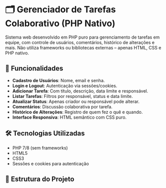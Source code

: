 # 🗂️ Gerenciador de Tarefas Colaborativo (PHP Nativo)

Sistema web desenvolvido em PHP puro para gerenciamento de tarefas em equipe, com controle de usuários, comentários, histórico de alterações e mais. Não utiliza frameworks ou bibliotecas externas – apenas HTML, CSS e PHP nativo.

## 🔧 Funcionalidades

- **Cadastro de Usuários**: Nome, email e senha.
- **Login e Logout**: Autenticação via sessões/cookies.
- **Adicionar Tarefa**: Com título, descrição, data limite e responsável.
- **Listar Tarefas**: Filtros por responsável, status e data limite.
- **Atualizar Status**: Apenas criador ou responsável pode alterar.
- **Comentários**: Discussão colaborativa por tarefa.
- **Histórico de Alterações**: Registro de quem fez o quê e quando.
- **Interface Responsiva**: HTML semântico com CSS puro.

## 🛠️ Tecnologias Utilizadas

- PHP 7/8 (sem frameworks)
- HTML5
- CSS3
- Sessões e cookies para autenticação

## 📁 Estrutura do Projeto

